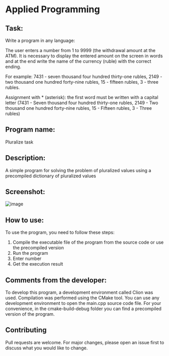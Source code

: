 # Applied Programming 

## Task: 

Write a program in any language:

The user enters a number from 1 to 9999 (the withdrawal amount at the ATM). It is necessary to display the entered amount on the screen in words and at the end write the name of the currency (ruble) with the correct ending.

For example: 7431 - seven thousand four hundred thirty-one rubles, 2149 - two thousand one hundred forty-nine rubles, 15 - fifteen rubles, 3 - three rubles.

Assignment with * (asterisk): the first word must be written with a capital letter (7431 - Seven thousand four hundred thirty-one rubles, 2149 - Two thousand one hundred forty-nine rubles, 15 - Fifteen rubles, 3 - Three rubles)

## Program name:
Pluralize task

## Description:
A simple program for solving the problem of pluralized values using a precompiled dictionary of pluralized values

## Screenshot:
![image](https://cdn.discordapp.com/attachments/719111306929635431/887969529475514428/unknown.png)

## How to use:

To use the program, you need to follow these steps:
1) Compile the executable file of the program from the source code or use the precompiled version
2) Run the program
3) Enter number
4) Get the execution result

## Comments from the developer:

To develop this program, a development environment called Clion was used.
Compilation was performed using the CMake tool. You can use any development environment to open the main.cpp source code file. For your convenience, in the cmake-build-debug folder you can find a precompiled version of the program.


## Contributing
Pull requests are welcome. For major changes, please open an issue first to discuss what you would like to change.